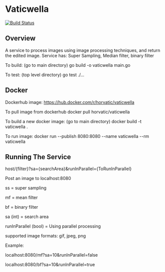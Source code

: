 # Vaticwella
[![Build Status](https://travis-ci.org/horvatic/vaticwella.svg?branch=master)](https://travis-ci.org/horvatic/vaticwella) 


## Overview
A service to process images using image processing techniques, and return the edited image.
Service has: 
	Super Sampling,	Median filter, binary filter

To build: (go to main directory) go build -o vaticwella main.go

To test: (top level directory) go test ./...

## Docker
Dockerhub image:
https://hub.docker.com/r/horvatic/vaticwella

To pull image from dockerhub
docker pull horvatic/vaticwella

To build a new docker image:
(go to main directory) docker build -t vaticwella .

To run image:
docker run --publish 8080:8080 --name vaticwella --rm vaticwella

## Running The Service

host/{filter}?sa={searchArea}&runInParallel={ToRunInParallel}

Post an image to localhost:8080

ss = super sampling

mf = mean filter

bf = binary filter

sa (int) = search area

runInParallel (bool) = Using parallel processing

supported image formats: gif, jpeg, png

Example: 

localhost:8080/mf?sa=10&runInParallel=false

localhost:8080/bf?sa=10&runInParallel=true

